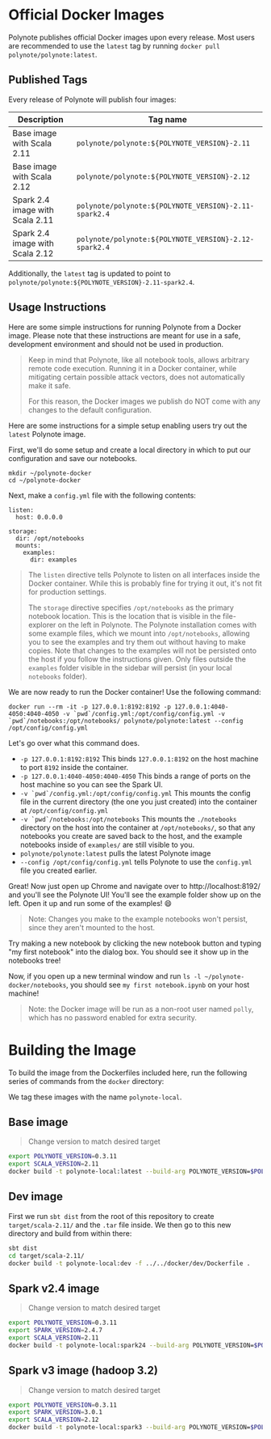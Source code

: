 # Official Docker Images

Polynote publishes official Docker images upon every release. Most users are recommended to use the `latest` tag by 
running `docker pull polynote/polynote:latest`. 

## Published Tags

Every release of Polynote will publish four images:

| Description                   | Tag name                                              |
|-------------------------------|-------------------------------------------------------|
|Base image with Scala 2.11     | `polynote/polynote:${POLYNOTE_VERSION}-2.11`          |
|Base image with Scala 2.12     | `polynote/polynote:${POLYNOTE_VERSION}-2.12`          |
|Spark 2.4 image with Scala 2.11| `polynote/polynote:${POLYNOTE_VERSION}-2.11-spark2.4` |
|Spark 2.4 image with Scala 2.12| `polynote/polynote:${POLYNOTE_VERSION}-2.12-spark2.4` |

Additionally, the `latest` tag is updated to point to `polynote/polynote:${POLYNOTE_VERSION}-2.11-spark2.4`. 

## Usage Instructions

Here are some simple instructions for running Polynote from a Docker image. Please note that these instructions are meant for use in a safe, development environment and should not be used in production. 

> Keep in mind that Polynote, like all notebook tools, allows arbitrary remote code execution. Running it in a Docker container, while mitigating certain possible attack vectors, does not automatically make it safe. 
>
> For this reason, the Docker images we publish do NOT come with any changes to the default configuration. 

Here are some instructions for a simple setup enabling users try out the `latest` Polynote image. 

First, we'll do some setup and create a local directory in which to put our configuration and save our notebooks. 

```
mkdir ~/polynote-docker
cd ~/polynote-docker
```

Next, make a `config.yml` file with the following contents: 

```
listen:
  host: 0.0.0.0

storage:
  dir: /opt/notebooks
  mounts:
    examples:
      dir: examples
```

> The `listen` directive tells Polynote to listen on all interfaces inside the Docker container. 
> While this is probably fine for trying it out, it's not fit for production settings. 
>
> The `storage` directive specifies `/opt/notebooks` as the primary notebook location. 
> This is the location that is visible in the file-explorer on the left in Polynote. 
> The Polynote installation comes with some example files, which we mount into `/opt/notebooks`, 
> allowing you to see the examples and try them out without having to make copies.
> Note that changes to the examples will not be persisted onto the host if you follow the instructions given.
> Only files outside the `examples` folder visible in the sidebar will persist (in your local `notebooks` folder).

We are now ready to run the Docker container! Use the following command: 

```
docker run --rm -it -p 127.0.0.1:8192:8192 -p 127.0.0.1:4040-4050:4040-4050 -v `pwd`/config.yml:/opt/config/config.yml -v `pwd`/notebooks:/opt/notebooks/ polynote/polynote:latest --config /opt/config/config.yml
```

Let's go over what this command does. 

- `-p 127.0.0.1:8192:8192` This binds `127.0.0.1:8192` on the host machine to port `8192` inside the container.
- `-p 127.0.0.1:4040-4050:4040-4050` This binds a range of ports on the host machine so you can see the Spark UI. 
- ``-v `pwd`/config.yml:/opt/config/config.yml`` This mounts the config file in the current directory (the one you just created) into the container at `/opt/config/config.yml`
- ``-v `pwd`/notebooks:/opt/notebooks`` This mounts the `./notebooks` directory on the host into the container at `/opt/notebooks/`, so that any notebooks you create are saved back to the host, and the example notebooks inside of `examples/` are still visible to you.
- `polynote/polynote:latest` pulls the latest Polynote image
- `--config /opt/config/config.yml` tells Polynote to use the `config.yml` file you created earlier. 

Great! Now just open up Chrome and navigate over to http://localhost:8192/ and you'll see the Polynote UI!
You'll see the example folder show up on the left. 
Open it up and run some of the examples! :smile: 

> Note: Changes you make to the example notebooks won't persist, since they aren't mounted to the host.

Try making a new notebook by clicking the new notebook button and typing "my first notebook" into the dialog box. You should see it show up in the notebooks tree!

Now, if you open up a new terminal window and run `ls -l ~/polynote-docker/notebooks`, you should see `my first notebook.ipynb` on your host machine!

> Note: the Docker image will be run as a non-root user named `polly`, which has no password enabled for extra security. 


# Building the Image

To build the image from the Dockerfiles included here, run the following series of commands from the `docker` directory:

We tag these images with the name `polynote-local`.

## Base image

> Change version to match desired target

```sh
export POLYNOTE_VERSION=0.3.11
export SCALA_VERSION=2.11
docker build -t polynote-local:latest --build-arg POLYNOTE_VERSION=$POLYNOTE_VERSION --build-arg SCALA_VERSION=$SCALA_VERSION base
```


## Dev image

First we run `sbt dist` from the root of this repository to create `target/scala-2.11/` and the `.tar` file inside.
We then go to this new directory and build from within there:

```sh
sbt dist
cd target/scala-2.11/
docker build -t polynote-local:dev -f ../../docker/dev/Dockerfile .
```


## Spark v2.4 image

> Change version to match desired target

```sh
export POLYNOTE_VERSION=0.3.11
export SPARK_VERSION=2.4.7
export SCALA_VERSION=2.11
docker build -t polynote-local:spark24 --build-arg POLYNOTE_VERSION=$POLYNOTE_VERSION -build-arg SPARK_VERSION=$SPARK_VERSION --build-arg SCALA_VERSION=$SCALA_VERSION --build-arg HADOOP_VERSION=2.7.7 --build-arg HADOOP_VERSION_MAJOR=2.7 spark
```

## Spark v3 image (hadoop 3.2)

> Change version to match desired target

```sh
export POLYNOTE_VERSION=0.3.11
export SPARK_VERSION=3.0.1
export SCALA_VERSION=2.12
docker build -t polynote-local:spark3 --build-arg POLYNOTE_VERSION=$POLYNOTE_VERSION -build-arg SPARK_VERSION=$SPARK_VERSION --build-arg SCALA_VERSION=$SCALA_VERSION --build-arg HADOOP_VERSION=3.2.1 --build-arg HADOOP_VERSION_MAJOR=3.2 spark
```

